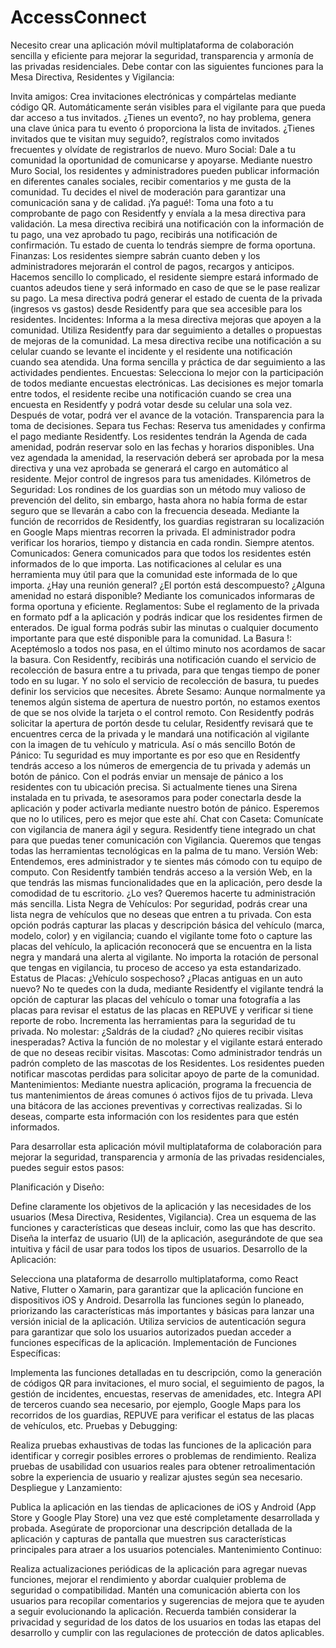 # AccessConnect

Necesito crear una aplicación móvil multiplataforma de colaboración sencilla y eficiente para mejorar la seguridad, transparencia y armonía de las privadas residenciales. Debe contar con las siguientes funciones para la Mesa Directiva, Residentes y Vigilancia:

Invita amigos: Crea invitaciones electrónicas y compártelas mediante código QR. Automáticamente serán visibles para el vigilante para que pueda dar acceso a tus invitados. ¿Tienes un evento?, no hay problema, genera una clave única para tu evento ó proporciona la lista de invitados. ¿Tienes invitados que te visitan muy seguido?, regístralos como invitados frecuentes y olvídate de registrarlos de nuevo.
Muro Social: Dale a tu comunidad la oportunidad de comunicarse y apoyarse. Mediante nuestro Muro Social, los residentes y administradores pueden publicar información en diferentes canales sociales, recibir comentarios y me gusta de la comunidad. Tu decides el nivel de moderación para garantizar una comunicación sana y de calidad.
¡Ya pagué!: Toma una foto a tu comprobante de pago con Residentfy y envíala a la mesa directiva para validación. La mesa directiva recibirá una notificación con la información de tu pago, una vez aprobado tu pago, recibirás una notificación de confirmación. Tu estado de cuenta lo tendrás siempre de forma oportuna.
Finanzas: Los residentes siempre sabrán cuanto deben y los administradores mejorarán el control de pagos, recargos y anticipos. Hacemos sencillo lo complicado, el residente siempre estará informado de cuantos adeudos tiene y será informado en caso de que se le pase realizar su pago. La mesa directiva podrá generar el estado de cuenta de la privada (ingresos vs gastos) desde Residentfy para que sea accesible para los residentes.
Incidentes: Informa a la mesa directiva mejoras que apoyen a la comunidad. Utiliza Residentfy para dar seguimiento a detalles o propuestas de mejoras de la comunidad. La mesa directiva recibe una notificación a su celular cuando se levante el incidente y el residente una notificación cuando sea atendida. Una forma sencilla y práctica de dar seguimiento a las actividades pendientes.
Encuestas: Selecciona lo mejor con la participación de todos mediante encuestas electrónicas. Las decisiones es mejor tomarla entre todos, el residente recibe una notificación cuando se crea una encuesta en Residentfy y podrá votar desde su celular una sola vez. Después de votar, podrá ver el avance de la votación. Transparencia para la toma de decisiones.
Separa tus Fechas: Reserva tus amenidades y confirma el pago mediante Residentfy. Los residentes tendrán la Agenda de cada amenidad, podrán reservar solo en las fechas y horarios disponibles. Una vez agendada la amenidad, la reservación deberá ser aprobada por la mesa directiva y una vez aprobada se generará el cargo en automático al residente. Mejor control de ingresos para tus amenidades.
Kilómetros de Seguridad: Los rondines de los guardias son un método muy valioso de prevención del delito, sin embargo, hasta ahora no había forma de estar seguro que se llevarán a cabo con la frecuencia deseada. Mediante la función de recorridos de Residentfy, los guardias registraran su localización en Google Maps mientras recorren la privada. El administrador podra verificar los horarios, tiempo y distancia en cada rondin. Siempre atentos.
Comunicados: Genera comunicados para que todos los residentes estén informados de lo que importa. Las notificaciones al celular es una herramienta muy útil para que la comunidad este informada de lo que importa. ¿Hay una reunión general? ¿El portón está descompuesto? ¿Alguna amenidad no estará disponible? Mediante los comunicados informaras de forma oportuna y eficiente.
Reglamentos: Sube el reglamento de la privada en formato pdf a la aplicación y podrás indicar que los residentes firmen de enterados. De igual forma podrás subir las minutas o cualquier documento importante para que esté disponible para la comunidad.
La Basura !: Aceptémoslo a todos nos pasa, en el último minuto nos acordamos de sacar la basura. Con Residentfy, recibirás una notificación cuando el servicio de recolección de basura entre a tu privada, para que tengas tiempo de poner todo en su lugar. Y no solo el servicio de recolección de basura, tu puedes definir los servicios que necesites.
Ábrete Sesamo: Aunque normalmente ya tenemos algún sistema de apertura de nuestro portón, no estamos exentos de que se nos olvide la tarjeta o el control remoto. Con Residentfy podrás solicitar la apertura de portón desde tu celular, Residentfy revisará que te encuentres cerca de la privada y le mandará una notificación al vigilante con la imagen de tu vehículo y matricula. Así o más sencillo
Botón de Pánico: Tu seguridad es muy importante es por eso que en Residentfy tendrás acceso a los números de emergencia de tu privada y además un botón de pánico. Con el podrás enviar un mensaje de pánico a los residentes con tu ubicación precisa. Si actualmente tienes una Sirena instalada en tu privada, te asesoramos para poder conectarla desde la aplicación y poder activarla mediante nuestro botón de pánico. Esperemos que no lo utilices, pero es mejor que este ahí.
Chat con Caseta: Comunícate con vigilancia de manera ágil y segura. Residentfy tiene integrado un chat para que puedas tener comunicación con Vigilancia. Queremos que tengas todas las herramientas tecnológicas en la palma de tu mano.
Versión Web: Entendemos, eres administrador y te sientes más cómodo con tu equipo de computo. Con Residentfy también tendrás acceso a la versión Web, en la que tendrás las mismas funcionalidades que en la aplicación, pero desde la comodidad de tu escritorio. ¿Lo ves? Queremos hacerte tu administración más sencilla.
Lista Negra de Vehículos: Por seguridad, podrás crear una lista negra de vehículos que no deseas que entren a tu privada. Con esta opción podrás capturar las placas y descripción básica del vehículo (marca, modelo, color) y en vigilancia; cuando el vigilante tome foto o capture las placas del vehículo, la aplicación reconocerá que se encuentra en la lista negra y mandará una alerta al vigilante. No importa la rotación de personal que tengas en vigilancia, tu proceso de acceso ya esta estandarizado.
Estatus de Placas: ¿Vehículo sospechoso? ¿Placas antiguas en un auto nuevo? No te quedes con la duda, mediante Residentfy el vigilante tendrá la opción de capturar las placas del vehículo o tomar una fotografía a las placas para revisar el estatus de las placas en REPUVE y verificar si tiene reporte de robo. Incrementa las herramientas para la seguridad de tu privada.
No molestar: ¿Saldrás de la ciudad? ¿No quieres recibir visitas inesperadas? Activa la función de no molestar y el vigilante estará enterado de que no deseas recibir visitas.
Mascotas: Como administrador tendrás un padrón completo de las mascotas de los Residentes. Los residentes pueden notificar mascotas perdidas para solicitar apoyo de parte de la comunidad.
Mantenimientos: Mediante nuestra aplicación, programa la frecuencia de tus mantenimientos de áreas comunes ó activos fijos de tu privada. Lleva una bitácora de las acciones preventivas y correctivas realizadas. Si lo deseas, comparte esta información con los residentes para que estén informados.

Para desarrollar esta aplicación móvil multiplataforma de colaboración para mejorar la seguridad, transparencia y armonía de las privadas residenciales, puedes seguir estos pasos:

Planificación y Diseño:

Define claramente los objetivos de la aplicación y las necesidades de los usuarios (Mesa Directiva, Residentes, Vigilancia).
Crea un esquema de las funciones y características que deseas incluir, como las que has descrito.
Diseña la interfaz de usuario (UI) de la aplicación, asegurándote de que sea intuitiva y fácil de usar para todos los tipos de usuarios.
Desarrollo de la Aplicación:

Selecciona una plataforma de desarrollo multiplataforma, como React Native, Flutter o Xamarin, para garantizar que la aplicación funcione en dispositivos iOS y Android.
Desarrolla las funciones según lo planeado, priorizando las características más importantes y básicas para lanzar una versión inicial de la aplicación.
Utiliza servicios de autenticación segura para garantizar que solo los usuarios autorizados puedan acceder a funciones específicas de la aplicación.
Implementación de Funciones Específicas:

Implementa las funciones detalladas en tu descripción, como la generación de códigos QR para invitaciones, el muro social, el seguimiento de pagos, la gestión de incidentes, encuestas, reservas de amenidades, etc.
Integra API de terceros cuando sea necesario, por ejemplo, Google Maps para los recorridos de los guardias, REPUVE para verificar el estatus de las placas de vehículos, etc.
Pruebas y Debugging:

Realiza pruebas exhaustivas de todas las funciones de la aplicación para identificar y corregir posibles errores o problemas de rendimiento.
Realiza pruebas de usabilidad con usuarios reales para obtener retroalimentación sobre la experiencia de usuario y realizar ajustes según sea necesario.
Despliegue y Lanzamiento:

Publica la aplicación en las tiendas de aplicaciones de iOS y Android (App Store y Google Play Store) una vez que esté completamente desarrollada y probada.
Asegúrate de proporcionar una descripción detallada de la aplicación y capturas de pantalla que muestren sus características principales para atraer a los usuarios potenciales.
Mantenimiento Continuo:

Realiza actualizaciones periódicas de la aplicación para agregar nuevas funciones, mejorar el rendimiento y abordar cualquier problema de seguridad o compatibilidad.
Mantén una comunicación abierta con los usuarios para recopilar comentarios y sugerencias de mejora que te ayuden a seguir evolucionando la aplicación.
Recuerda también considerar la privacidad y seguridad de los datos de los usuarios en todas las etapas del desarrollo y cumplir con las regulaciones de protección de datos aplicables.

